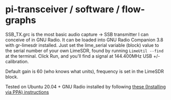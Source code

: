 # pi-transceiver / software / flow-graphs

SSB_TX.grc is the most basic audio capture -> SSB transmitter I can conceive of in GNU Radio. It can be loaded into GNU Radio Companion 3.8 with gr-limesdr installed. Just set the lime_serial variable (block) value to the serial number of your own LimeSDR, found by running `LimeUtil --find` at the terminal. Click Run, and you'll find a signal at 144.400MHz USB +/- calibration. 

Default gain is 60 (who knows what units), frequency is set in the LimeSDR block.

Tested on Ubuntu 20.04 + GNU Radio installed by following [these (Installing via PPA) instructions](https://github.com/myriadrf/gr-limesdr#linux)
